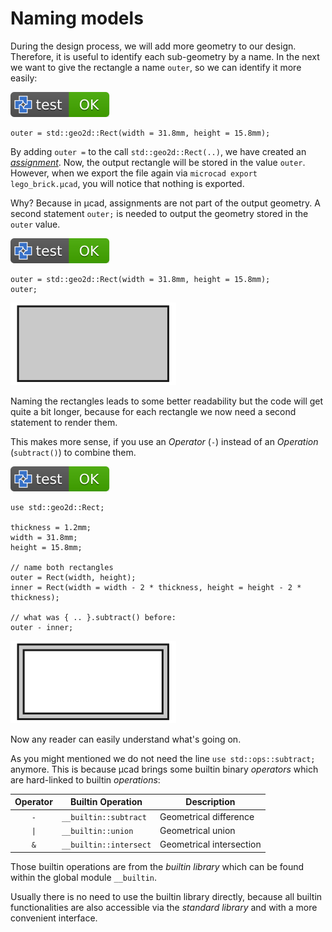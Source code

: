 # Naming models

During the design process, we will add more geometry to our design.
Therefore, it is useful to identify each sub-geometry by a name.
In the next we want to give the rectangle a name `outer`, so we can identify it more easily:

[![test](.test/assignment.svg)](.test/assignment.log)

```µcad,assignment
outer = std::geo2d::Rect(width = 31.8mm, height = 15.8mm);
```

By adding `outer =` to the call `std::geo2d::Rect(..)`, we have created an [*assignment*](../structure/assignments.md).
Now, the output rectangle will be stored in the value `outer`.
However, when we export the file again via `microcad export lego_brick.µcad`,
you will notice that nothing is exported.

Why? Because in µcad, assignments are not part of the output geometry.
A second statement `outer;` is needed to output the geometry stored in the `outer` value.

[![test](.test/output.svg)](.test/output.log)

```µcad,output
outer = std::geo2d::Rect(width = 31.8mm, height = 15.8mm);
outer;
```

![Picture](.test/output-out.svg)

Naming the rectangles leads to some better readability but the code will get quite a bit longer, because
for each rectangle we now need a second statement to render them.

This makes more sense, if you use an *Operator* (`-`) instead of an *Operation* (`subtract()`) to combine them.

[![test](.test/operator.svg)](.test/operator.log)

```µcad,operator
use std::geo2d::Rect;

thickness = 1.2mm;
width = 31.8mm;
height = 15.8mm;

// name both rectangles
outer = Rect(width, height);
inner = Rect(width = width - 2 * thickness, height = height - 2 * thickness);

// what was { .. }.subtract() before:
outer - inner;
```

![Picture](.test/operator-out.svg)

Now any reader can easily understand what's going on.

As you might mentioned we do not need the line `use std::ops::subtract;` anymore.
This is because µcad brings some builtin binary *operators* which are hard-linked to builtin *operations*:

| Operator | Builtin Operation      | Description              |
| :------: | ---------------------- | ------------------------ |
|   `-`    | `__builtin::subtract`  | Geometrical difference   |
|   `\|`   | `__builtin::union`     | Geometrical union        |
|   `&`    | `__builtin::intersect` | Geometrical intersection |

Those builtin operations are from the *builtin library* which can be found within the global module `__builtin`.

Usually there is no need to use the builtin library directly, because all builtin
functionalities are also accessible via the *standard library* and with a more
convenient interface.

